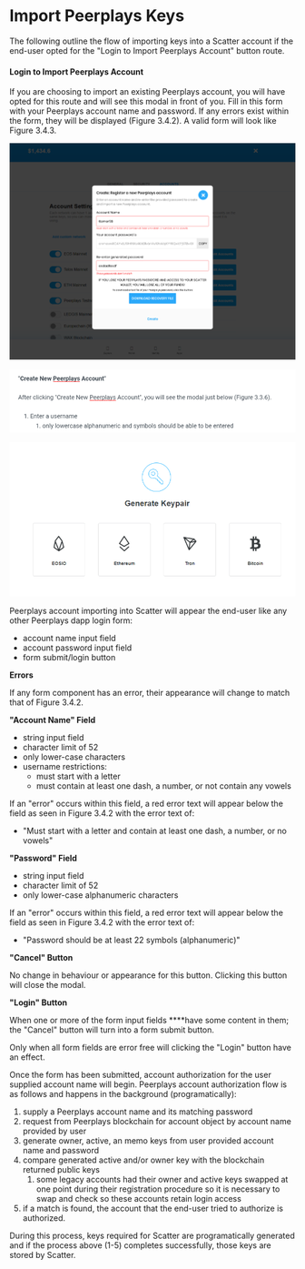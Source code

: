 # Import Peerplays Keys

The following outline the flow of importing keys into a Scatter account if the end-user opted for the "Login to Import Peerplays Account" button route.

#### Login to Import Peerplays Account

If you are choosing to import an existing Peerplays account, you will have opted for this route and will see this modal in front of you. Fill in this form with your Peerplays account name and password. If any errors exist within the form, they will be displayed \(Figure 3.4.2\). A valid form will look like Figure 3.4.3.

![Figure 3.4.1: Login to Import Peerplays Account \[empty\]](../../.gitbook/assets/image%20%289%29.png)

![Figure 3.4.2: Login to Import Peerplays Account \[filled - errors\]](../../.gitbook/assets/image%20%2813%29.png)

![Figure 3.4.3: Login to Import Peerplays Account \[filled\]](../../.gitbook/assets/image%20%2865%29.png)

Peerplays account importing into Scatter will appear the end-user like any other Peerplays dapp login form:

* account name input field
* account password input field
* form submit/login button

**Errors**

If any form component has an error, their appearance will change to match that of Figure 3.4.2.

**"Account Name" Field**

* string input field
* character limit of 52
* only lower-case characters
* username restrictions:
  * must start with a letter
  * must contain at least one dash, a number, or not contain any vowels

If an "error" occurs within this field, a red error text will appear below the field as seen in Figure 3.4.2 with the error text of:

* "Must start with a letter and contain at least one dash, a number, or no vowels"

**"Password" Field**

* string input field
* character limit of 52
* only lower-case alphanumeric characters

If an "error" occurs within this field, a red error text will appear below the field as seen in Figure 3.4.2 with the error text of:

* "Password should be at least 22 symbols \(alphanumeric\)"

**"Cancel" Button**

No change in behaviour or appearance for this button. Clicking this button will close the modal.

**"Login" Button**

When one or more of the form input fields ****have some content in them; the "Cancel" button will turn into a form submit button.

Only when all form fields are error free will clicking the "Login" button have an effect.

Once the form has been submitted, account authorization for the user supplied account name will begin. Peerplays account authorization flow is as follows and happens in the background \(programatically\):

1. supply a Peerplays account name and its matching password
2. request from Peerplays blockchain for account object by account name provided by user
3. generate owner, active, an memo keys from user provided account name and password
4. compare generated active and/or owner key with the blockchain returned public keys
   1. some legacy accounts had their owner and active keys swapped at one point during their registration procedure so it is necessary to swap and check so these accounts retain login access
5. if a match is found, the account that the end-user tried to authorize is authorized.

During this process,  keys required for Scatter are programatically generated and if the process above \(1-5\) completes successfully, those keys are stored by Scatter.

